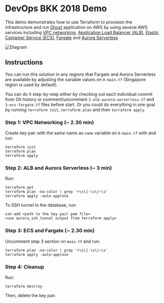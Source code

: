 # DevOps BKK 2018 Demo

This demo demonstrates how to use Terraform to provision the infrastructure and run [Ghost](https://ghost.org/) application on AWS by using several AWS services including [VPC networking](https://aws.amazon.com/vpc/), [Application Load Balancer (ALB)](https://docs.aws.amazon.com/elasticloadbalancing/latest/application/introduction.html), [Elastic Container Service (ECS)](https://aws.amazon.com/ecs/), [Fargate](https://aws.amazon.com/fargate/) and [Aurora Serverless](https://aws.amazon.com/rds/aurora/serverless/).

![Diagram](diagram.png)

## Instructions

You can run this solution in any regions that Fargate and Aurora Serverless are available by adjusting the variable values on `0-main.tf` (Singapore region is used by default).

You can do it step-by-step either by checking out each individual commit from Git history or comment/uncomment `2-alb-aurora-serverless.tf` and `3-ecs-fargate.tf` files before start. Or you could do everything in one goal by running `terraform init`, `terraform plan` and then `terraform apply`.

### Step 1: VPC Networking (~ 2.30 min)
Create key pair with the same name as `name` variable on `0-main.tf` with and run:
```
terraform init
terraform plan
terraform apply
```

### Step 2: ALB and Aurora Serverless (~ 3 min)
Run:
```
terraform get
terraform plan -no-color | grep '+\s\|-\s\|~\s'
terraform apply -auto-approve
```
To SSH tunnel to the database, run:
```
ssh-add <path to the key pair pem file>
<use aurora_ssh_tunnel output from terraform apply>
```

### Step 3: ECS and Fargate (~ 2.30 min)
Uncomment step 3 section on `main.tf` and run:
```
terraform plan -no-color | grep '+\s\|-\s\|~\s'
terraform apply -auto-approve
```

### Step 4: Cleanup
Run:
```
terraform destroy
```
Then, delete the key pair.

